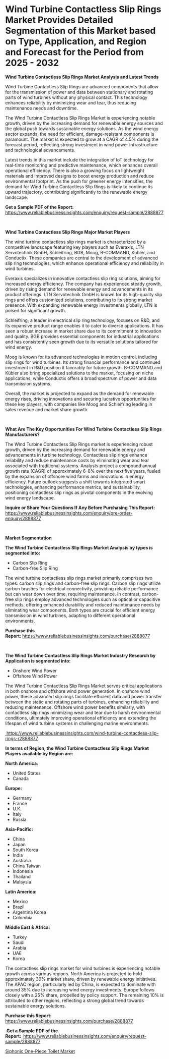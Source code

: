 <p><h1>Wind Turbine Contactless Slip Rings Market Provides Detailed Segmentation of this Market based on Type, Application, and Region and Forecast for the Period from 2025 - 2032</h1></p><p><strong>Wind Turbine Contactless Slip Rings Market Analysis and Latest Trends</strong></p>
<p><p>Wind Turbine Contactless Slip Rings are advanced components that allow for the transmission of power and data between stationary and rotating parts of wind turbines without any physical contact. This technology enhances reliability by minimizing wear and tear, thus reducing maintenance needs and downtime. </p><p>The Wind Turbine Contactless Slip Rings Market is experiencing notable growth, driven by the increasing demand for renewable energy sources and the global push towards sustainable energy solutions. As the wind energy sector expands, the need for efficient, damage-resistant components is paramount. The market is expected to grow at a CAGR of 4.5% during the forecast period, reflecting strong investment in wind power infrastructure and technological advancements.</p><p>Latest trends in this market include the integration of IoT technology for real-time monitoring and predictive maintenance, which enhances overall operational efficiency. There is also a growing focus on lightweight materials and improved designs to boost energy production and reduce environmental footprint. As the push for greener energy intensifies, the demand for Wind Turbine Contactless Slip Rings is likely to continue its upward trajectory, contributing significantly to the renewable energy landscape.</p></p>
<p><strong>Get a Sample PDF of the Report:&nbsp;</strong> <a href="https://www.reliablebusinessinsights.com/enquiry/request-sample/2888877?utm_campaign=2239&utm_medium=2&utm_source=Github&utm_content=ia&utm_term=14032025&utm_id=wind-turbine-contactless-slip-rings">https://www.reliablebusinessinsights.com/enquiry/request-sample/2888877</a></p>
<p>&nbsp;</p>
<p><strong>Wind Turbine Contactless Slip Rings Major Market Players</strong></p>
<p><p>The wind turbine contactless slip rings market is characterized by a competitive landscape featuring key players such as Everaxis, LTN Servotechnik GmbH, Schleifring, BGB, Moog, B-COMMAND, Kübler, and Conductix. These companies are central to the development of advanced slip ring technologies, which enhance operational efficiency and reliability in wind turbines.</p><p>Everaxis specializes in innovative contactless slip ring solutions, aiming for increased energy efficiency. The company has experienced steady growth, driven by rising demand for renewable energy and advancements in its product offerings. LTN Servotechnik GmbH is known for its high-quality slip rings and offers customized solutions, contributing to its strong market presence. With expanding renewable energy investments globally, LTN is poised for significant growth.</p><p>Schleifring, a leader in electrical slip ring technology, focuses on R&D, and its expansive product range enables it to cater to diverse applications. It has seen a robust increase in market share due to its commitment to innovation and quality. BGB provides essential components for industrial applications and has consistently seen growth due to its versatile solutions tailored for wind energy.</p><p>Moog is known for its advanced technologies in motion control, including slip rings for wind turbines. Its strong financial performance and continued investment in R&D position it favorably for future growth. B-COMMAND and Kübler also bring specialized solutions to the market, focusing on niche applications, while Conductix offers a broad spectrum of power and data transmission systems.</p><p>Overall, the market is projected to expand as the demand for renewable energy rises, driving innovations and securing lucrative opportunities for these key players, with companies like Moog and Schleifring leading in sales revenue and market share growth.</p></p>
<p>&nbsp;</p>
<p><strong>What Are The Key Opportunities For Wind Turbine Contactless Slip Rings Manufacturers?</strong></p>
<p><p>The Wind Turbine Contactless Slip Rings market is experiencing robust growth, driven by the increasing demand for renewable energy and advancements in turbine technology. Contactless slip rings enhance reliability and reduce maintenance costs by eliminating wear and tear associated with traditional systems. Analysts project a compound annual growth rate (CAGR) of approximately 6-8% over the next five years, fueled by the expansion of offshore wind farms and innovations in energy efficiency. Future outlook suggests a shift towards integrated smart technologies, enhancing performance metrics, and sustainability, positioning contactless slip rings as pivotal components in the evolving wind energy landscape.</p></p>
<p><strong>Inquire or Share Your Questions If Any Before Purchasing This Report:</strong> <a href="https://www.reliablebusinessinsights.com/enquiry/pre-order-enquiry/2888877?utm_campaign=2239&utm_medium=2&utm_source=Github&utm_content=ia&utm_term=14032025&utm_id=wind-turbine-contactless-slip-rings">https://www.reliablebusinessinsights.com/enquiry/pre-order-enquiry/2888877</a></p>
<p>&nbsp;</p>
<p><strong>Market Segmentation</strong></p>
<p><strong>The Wind Turbine Contactless Slip Rings Market Analysis by types is segmented into:</strong></p>
<p><ul><li>Carbon Slip Ring</li><li>Carbon-free Slip Ring</li></ul></p>
<p><p>The wind turbine contactless slip rings market primarily comprises two types: carbon slip rings and carbon-free slip rings. Carbon slip rings utilize carbon brushes for electrical connectivity, providing reliable performance but can wear down over time, requiring maintenance. In contrast, carbon-free slip rings employ advanced technologies such as optical or capacitive methods, offering enhanced durability and reduced maintenance needs by eliminating wear components. Both types are crucial for efficient energy transmission in wind turbines, adapting to different operational environments.</p></p>
<p><strong>Purchase this Report:&nbsp;</strong><a href="https://www.reliablebusinessinsights.com/purchase/2888877?utm_campaign=2239&utm_medium=2&utm_source=Github&utm_content=ia&utm_term=14032025&utm_id=wind-turbine-contactless-slip-rings">https://www.reliablebusinessinsights.com/purchase/2888877</a></p>
<p>&nbsp;</p>
<p><strong>The Wind Turbine Contactless Slip Rings Market Industry Research by Application is segmented into:</strong></p>
<p><ul><li>Onshore Wind Power</li><li>Offshore Wind Power</li></ul></p>
<p><p>The Wind Turbine Contactless Slip Rings Market serves critical applications in both onshore and offshore wind power generation. In onshore wind power, these advanced slip rings facilitate efficient data and power transfer between the static and rotating parts of turbines, enhancing reliability and reducing maintenance. Offshore wind power benefits similarly, with contactless slip rings minimizing wear and tear due to harsh environmental conditions, ultimately improving operational efficiency and extending the lifespan of wind turbine systems in challenging marine environments.</p></p>
<p><a href="https://www.reliablebusinessinsights.com/wind-turbine-contactless-slip-rings-r2888877?utm_campaign=2239&utm_medium=2&utm_source=Github&utm_content=ia&utm_term=14032025&utm_id=wind-turbine-contactless-slip-rings">&nbsp;https://www.reliablebusinessinsights.com/wind-turbine-contactless-slip-rings-r2888877</a></p>
<p><strong>In terms of Region, the Wind Turbine Contactless Slip Rings Market Players available by Region are:</strong></p>
<p>
    <p> <strong> North America: </strong>
        <ul>
            <li>United States</li>
            <li>Canada</li>
        </ul>
        </p> 
    <p> <strong> Europe: </strong>
        <ul>
            <li>Germany</li>
            <li>France</li>
            <li>U.K.</li>
            <li>Italy</li>
            <li>Russia</li>
        </ul>
        </p> 
    <p> <strong> Asia-Pacific: </strong>
        <ul>
            <li>China</li>
            <li>Japan</li>
            <li>South Korea</li>
            <li>India</li>
            <li>Australia</li>
            <li>China Taiwan</li>
            <li>Indonesia</li>
            <li>Thailand</li>
            <li>Malaysia</li>
        </ul>
        </p> 
    <p> <strong> Latin America: </strong>
        <ul>
            <li>Mexico</li>
            <li>Brazil</li>
            <li>Argentina Korea</li>
            <li>Colombia</li>
        </ul>
        </p> 
    <p> <strong> Middle East & Africa: </strong>
        <ul>
            <li>Turkey</li>
            <li>Saudi</li>
            <li>Arabia</li>
            <li>UAE</li>
            <li>Korea</li>
        </ul>
    </p>
    </p>
<p><p>The contactless slip rings market for wind turbines is experiencing notable growth across various regions. North America is projected to hold approximately 30% market share, driven by renewable energy initiatives. The APAC region, particularly led by China, is expected to dominate with around 35% due to increasing wind energy investments. Europe follows closely with a 25% share, propelled by policy support. The remaining 10% is attributed to other regions, reflecting a strong global trend towards sustainable energy solutions.</p></p>
<p><strong>Purchase this Report: </strong><a href="https://www.reliablebusinessinsights.com/purchase/2888877?utm_campaign=2239&utm_medium=2&utm_source=Github&utm_content=ia&utm_term=14032025&utm_id=wind-turbine-contactless-slip-rings">https://www.reliablebusinessinsights.com/purchase/2888877</a></p>
<p>&nbsp;<strong>Get a Sample PDF of the Report:&nbsp;&nbsp;</strong><a href="https://www.reliablebusinessinsights.com/enquiry/request-sample/2888877?utm_campaign=2239&utm_medium=2&utm_source=Github&utm_content=ia&utm_term=14032025&utm_id=wind-turbine-contactless-slip-rings">https://www.reliablebusinessinsights.com/enquiry/request-sample/2888877</a></p>
<p><strong></strong></p>
<p><p><a href="https://github.com/JubayerMia832/Market-Research-Report-List-2/blob/main/siphonic-one-piece-toilet-market.md?utm_campaign=2239&utm_medium=2&utm_source=Github&utm_content=ia&utm_term=14032025&utm_id=wind-turbine-contactless-slip-rings">Siphonic One-Piece Toilet Market</a></p></p>